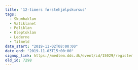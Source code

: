 ```yaml
---
title: '12-timers førstehjælpskursus'
tags:
  - Skumbaklan
  - Vatiklanet
  - Peliklan
  - Kleptoklan
  - Lederne
  - Tilmeld
date_start: "2019-11-02T08:00:00"
date_end: "2019-11-03T15:00:00"
signup_link: https://medlem.dds.dk/event/id/15029/register
old_id: 7298
---
```

